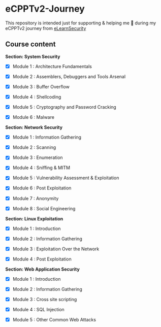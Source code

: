 # eCPPTv2-Journey

This repository is intended just for supporting & helping me :eyes: during my eCPPTv2 journey from [eLearnSecurity](https://www.elearnsecurity.com/course/penetration_testing/)


## Course content

 **Section: System Security**
* [x] Module 1 : Architecture Fundamentals
* [x] Module 2 : Assemblers, Debuggers and Tools Arsenal
* [x] Module 3 : Buffer Overflow  
* [x] Module 4 : Shellcoding  
* [x] Module 5 : Cryptography and Password Cracking 
* [x] Module 6 : Malware 


 **Section: Network Security**
* [x] Module 1 : Information Gathering
* [x] Module 2 : Scanning 
* [x] Module 3 : Enumeration
* [x] Module 4 : Sniffing & MITM 
* [x] Module 5 : Vulnerability Assessment & Exploitation 
* [x] Module 6 : Post Exploitation 
* [x] Module 7 : Anonymity
* [x] Module 8 : Social Engineering


 **Section: Linux Exploitation**
* [x] Module 1 : Introduction
* [x] Module 2 : Information Gathering
* [x] Module 3 : Exploitation Over the Network 
* [x] Module 4 : Post Exploitation 


 **Section: Web Application Security**
* [x] Module 1 : Introduction
* [x] Module 2 : Information Gathering 
* [x] Module 3 : Cross site scripting 
* [x] Module 4 : SQL Injection
* [x] Module 5 : Other Common Web Attacks
    

